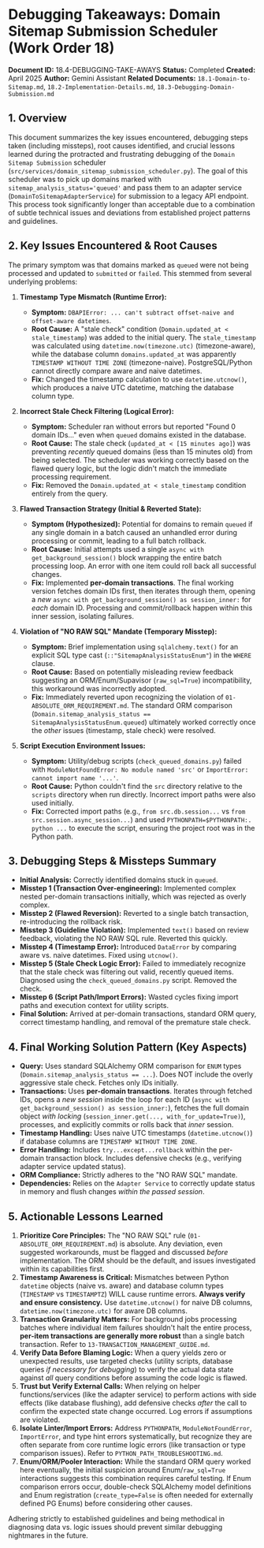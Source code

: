 # Debugging Takeaways: Domain Sitemap Submission Scheduler (Work Order 18)

**Document ID:** 18.4-DEBUGGING-TAKE-AWAYS
**Status:** Completed
**Created:** April 2025
**Author:** Gemini Assistant
**Related Documents:** `18.1-Domain-to-Sitemap.md`, `18.2-Implementation-Details.md`, `18.3-Debugging-Domain-Submission.md`

## 1. Overview

This document summarizes the key issues encountered, debugging steps taken (including missteps), root causes identified, and crucial lessons learned during the protracted and frustrating debugging of the `Domain Sitemap Submission` scheduler (`src/services/domain_sitemap_submission_scheduler.py`). The goal of this scheduler was to pick up domains marked with `sitemap_analysis_status='queued'` and pass them to an adapter service (`DomainToSitemapAdapterService`) for submission to a legacy API endpoint. This process took significantly longer than acceptable due to a combination of subtle technical issues and deviations from established project patterns and guidelines.

## 2. Key Issues Encountered & Root Causes

The primary symptom was that domains marked as `queued` were not being processed and updated to `submitted` or `failed`. This stemmed from several underlying problems:

1.  **Timestamp Type Mismatch (Runtime Error):**

    - **Symptom:** `DBAPIError: ... can't subtract offset-naive and offset-aware datetimes`.
    - **Root Cause:** A "stale check" condition (`Domain.updated_at < stale_timestamp`) was added to the initial query. The `stale_timestamp` was calculated using `datetime.now(timezone.utc)` (timezone-aware), while the database column `domains.updated_at` was apparently `TIMESTAMP WITHOUT TIME ZONE` (timezone-naive). PostgreSQL/Python cannot directly compare aware and naive datetimes.
    - **Fix:** Changed the timestamp calculation to use `datetime.utcnow()`, which produces a naive UTC datetime, matching the database column type.

2.  **Incorrect Stale Check Filtering (Logical Error):**

    - **Symptom:** Scheduler ran without errors but reported "Found 0 domain IDs..." even when `queued` domains existed in the database.
    - **Root Cause:** The stale check (`updated_at < [15 minutes ago]`) was preventing _recently_ queued domains (less than 15 minutes old) from being selected. The scheduler was working correctly based on the flawed query logic, but the logic didn't match the immediate processing requirement.
    - **Fix:** Removed the `Domain.updated_at < stale_timestamp` condition entirely from the query.

3.  **Flawed Transaction Strategy (Initial & Reverted State):**

    - **Symptom (Hypothesized):** Potential for domains to remain `queued` if any single domain in a batch caused an unhandled error during processing or commit, leading to a full batch rollback.
    - **Root Cause:** Initial attempts used a single `async with get_background_session()` block wrapping the entire batch processing loop. An error with one item could roll back all successful changes.
    - **Fix:** Implemented **per-domain transactions**. The final working version fetches domain IDs first, then iterates through them, opening a _new_ `async with get_background_session() as session_inner:` for _each_ domain ID. Processing and commit/rollback happen within this inner session, isolating failures.

4.  **Violation of "NO RAW SQL" Mandate (Temporary Misstep):**

    - **Symptom:** Brief implementation using `sqlalchemy.text()` for an explicit SQL type cast (`::"SitemapAnalysisStatusEnum"`) in the `WHERE` clause.
    - **Root Cause:** Based on potentially misleading review feedback suggesting an ORM/Enum/Supavisor (`raw_sql=True`) incompatibility, this workaround was incorrectly adopted.
    - **Fix:** Immediately reverted upon recognizing the violation of `01-ABSOLUTE_ORM_REQUIREMENT.md`. The standard ORM comparison (`Domain.sitemap_analysis_status == SitemapAnalysisStatusEnum.queued`) ultimately worked correctly once the _other_ issues (timestamp, stale check) were resolved.

5.  **Script Execution Environment Issues:**
    - **Symptom:** Utility/debug scripts (`check_queued_domains.py`) failed with `ModuleNotFoundError: No module named 'src'` or `ImportError: cannot import name '...'`.
    - **Root Cause:** Python couldn't find the `src` directory relative to the `scripts` directory when run directly. Incorrect import paths were also used initially.
    - **Fix:** Corrected import paths (e.g., `from src.db.session...` vs `from src.session.async_session...`) and used `PYTHONPATH=$PYTHONPATH:. python ...` to execute the script, ensuring the project root was in the Python path.

## 3. Debugging Steps & Missteps Summary

- **Initial Analysis:** Correctly identified domains stuck in `queued`.
- **Misstep 1 (Transaction Over-engineering):** Implemented complex nested per-domain transactions initially, which was rejected as overly complex.
- **Misstep 2 (Flawed Reversion):** Reverted to a single batch transaction, re-introducing the rollback risk.
- **Misstep 3 (Guideline Violation):** Implemented `text()` based on review feedback, violating the NO RAW SQL rule. Reverted this quickly.
- **Misstep 4 (Timestamp Error):** Introduced `DataError` by comparing aware vs. naive datetimes. Fixed using `utcnow()`.
- **Misstep 5 (Stale Check Logic Error):** Failed to immediately recognize that the stale check was filtering out valid, recently queued items. Diagnosed using the `check_queued_domains.py` script. Removed the check.
- **Misstep 6 (Script Path/Import Errors):** Wasted cycles fixing import paths and execution context for utility scripts.
- **Final Solution:** Arrived at per-domain transactions, standard ORM query, correct timestamp handling, and removal of the premature stale check.

## 4. Final Working Solution Pattern (Key Aspects)

- **Query:** Uses standard SQLAlchemy ORM comparison for `ENUM` types (`Domain.sitemap_analysis_status == ...`). Does NOT include the overly aggressive stale check. Fetches only IDs initially.
- **Transactions:** Uses **per-domain transactions**. Iterates through fetched IDs, opens a _new session_ inside the loop for each ID (`async with get_background_session() as session_inner:`), fetches the full domain object _with locking_ (`session_inner.get(..., with_for_update=True)`), processes, and explicitly commits or rolls back that _inner_ session.
- **Timestamp Handling:** Uses naive UTC timestamps (`datetime.utcnow()`) if database columns are `TIMESTAMP WITHOUT TIME ZONE`.
- **Error Handling:** Includes `try...except...rollback` within the per-domain transaction block. Includes defensive checks (e.g., verifying adapter service updated status).
- **ORM Compliance:** Strictly adheres to the "NO RAW SQL" mandate.
- **Dependencies:** Relies on the `Adapter Service` to correctly update status in memory and flush changes _within the passed session_.

## 5. Actionable Lessons Learned

1.  **Prioritize Core Principles:** The "NO RAW SQL" rule (`01-ABSOLUTE_ORM_REQUIREMENT.md`) is absolute. Any deviation, even suggested workarounds, must be flagged and discussed _before_ implementation. The ORM should be the default, and issues investigated within its capabilities first.
2.  **Timestamp Awareness is Critical:** Mismatches between Python `datetime` objects (naive vs. aware) and database column types (`TIMESTAMP` vs `TIMESTAMPTZ`) WILL cause runtime errors. **Always verify and ensure consistency.** Use `datetime.utcnow()` for naive DB columns, `datetime.now(timezone.utc)` for aware DB columns.
3.  **Transaction Granularity Matters:** For background jobs processing batches where individual item failures shouldn't halt the entire process, **per-item transactions are generally more robust** than a single batch transaction. Refer to `13-TRANSACTION_MANAGEMENT_GUIDE.md`.
4.  **Verify Data Before Blaming Logic:** When a query yields zero or unexpected results, use targeted checks (utility scripts, database queries _if necessary for debugging_) to verify the actual data state against _all_ query conditions before assuming the code logic is flawed.
5.  **Trust but Verify External Calls:** When relying on helper functions/services (like the adapter service) to perform actions with side effects (like database flushing), add defensive checks _after_ the call to confirm the expected state change occurred. Log errors if assumptions are violated.
6.  **Isolate Linter/Import Errors:** Address `PYTHONPATH`, `ModuleNotFoundError`, `ImportError`, and type hint errors systematically, but recognize they are often separate from core runtime logic errors (like transaction or type comparison issues). Refer to `PYTHON_PATH_TROUBLESHOOTING.md`.
7.  **Enum/ORM/Pooler Interaction:** While the standard ORM query worked here eventually, the initial suspicion around Enum/`raw_sql=True` interactions suggests this combination requires careful testing. If Enum comparison errors occur, double-check SQLAlchemy model definitions and Enum registration (`create_type=False` is often needed for externally defined PG Enums) before considering other causes.

Adhering strictly to established guidelines and being methodical in diagnosing data vs. logic issues should prevent similar debugging nightmares in the future.
